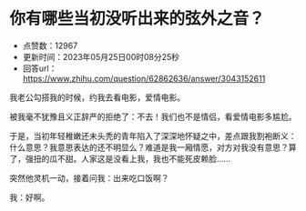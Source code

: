 # 你有哪些当初没听出来的弦外之音？
- 点赞数：12967
- 更新时间：2023年05月25日00时08分25秒
- 回答url：https://www.zhihu.com/question/62862636/answer/3043152611
<body>
 <p data-pid="mgU3mYsE">我老公勾搭我的时候，约我去看电影，爱情电影。</p>
 <p data-pid="utZ8Aa2a">被我毫不犹豫且义正辞严的拒绝了：不去！我们也不是情侣，看爱情电影多尴尬。</p>
 <p data-pid="Sy5ChOor">于是，当初年轻稚嫩还未头秃的青年陷入了深深地怀疑之中，差点跟我割袍断义：什么意思？我意思表达的还不明显么？难道是我一厢情愿，对方对我没有意思？算了，强扭的瓜不甜。人家这是没看上我，我也不能死皮赖脸……</p>
 <p data-pid="mjpuLU0k">突然他灵机一动，接着问我：出来吃口饭啊？</p>
 <p data-pid="vHqIAhyM">我：好啊。</p>
 <p></p>
 <p></p>
</body>